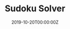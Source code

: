 ---
title: Sudoku Solver
summary: A Sudoku Solver with a simple GUI written in Python
tags:
- Python
date: "2019-10-20T00:00:00Z"

# Optional external URL for project (replaces project detail page).
external_link: "https://github.com/mikethegoblin/SudokuSolver"

image:
  caption:
  focal_point: Smart

links:
# - icon: twitter
#   icon_pack: fab
#   name: Follow
#   url: https://twitter.com/georgecushen
url_code: ""
url_pdf: ""
url_slides: ""
url_video: ""

# Slides (optional).
#   Associate this project with Markdown slides.
#   Simply enter your slide deck's filename without extension.
#   E.g. `slides = "example-slides"` references `content/slides/example-slides.md`.
#   Otherwise, set `slides = ""`.
# slides: example
---
